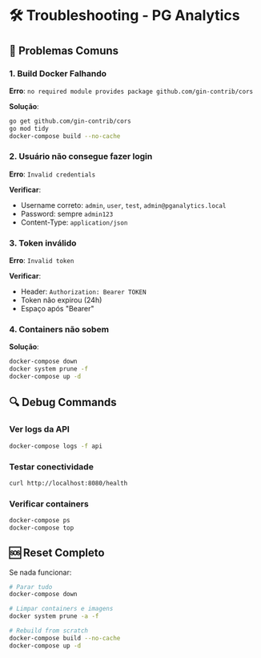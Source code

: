 # 🛠️ Troubleshooting - PG Analytics

## 🚨 Problemas Comuns

### 1. Build Docker Falhando

**Erro**: `no required module provides package github.com/gin-contrib/cors`

**Solução**:
```bash
go get github.com/gin-contrib/cors
go mod tidy
docker-compose build --no-cache
```

### 2. Usuário não consegue fazer login

**Erro**: `Invalid credentials`

**Verificar**:
- Username correto: `admin`, `user`, `test`, `admin@pganalytics.local`
- Password: sempre `admin123`
- Content-Type: `application/json`

### 3. Token inválido

**Erro**: `Invalid token`

**Verificar**:
- Header: `Authorization: Bearer TOKEN`
- Token não expirou (24h)
- Espaço após "Bearer"

### 4. Containers não sobem

**Solução**:
```bash
docker-compose down
docker system prune -f
docker-compose up -d
```

## 🔍 Debug Commands

### Ver logs da API
```bash
docker-compose logs -f api
```

### Testar conectividade
```bash
curl http://localhost:8080/health
```

### Verificar containers
```bash
docker-compose ps
docker-compose top
```

## 🆘 Reset Completo

Se nada funcionar:
```bash
# Parar tudo
docker-compose down

# Limpar containers e imagens
docker system prune -a -f

# Rebuild from scratch
docker-compose build --no-cache
docker-compose up -d
```
